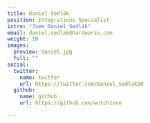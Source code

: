 ```yaml
---
title: Daniel Sedlák
position: Integrations Specialist
intro: "Jsem Daniel Sedlák"
email: daniel.sedlak@hardwario.com
weight: 10
images:
  preview: daniel.jpg
  full: ""
social:
  twitter:
    name: twitter
    url: https://twitter.com/Daniel_Sedlak98
  github:
    name: github
    url: https://github.com/wutchzone

---
```

